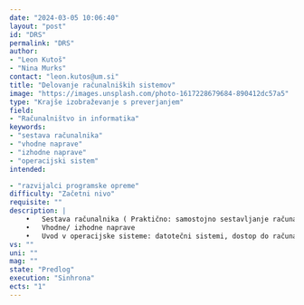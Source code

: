 ```yaml
---
date: "2024-03-05 10:06:40"
layout: "post"
id: "DRS"
permalink: "DRS"
author:
- "Leon Kutoš"
- "Nina Murks"
contact: "leon.kutos@um.si"
title: "Delovanje računalniških sistemov"
image: "https://images.unsplash.com/photo-1617228679684-890412dc57a5"
type: "Krajše izobraževanje s preverjanjem"
field:
- "Računalništvo in informatika"
keywords:
- "sestava računalnika"
- "vhodne naprave"
- "izhodne naprave"
- "operacijski sistem"
intended:

- "razvijalci programske opreme"
difficulty: "Začetni nivo"
requisite: ""
description: |
    •	Sestava računalnika ( Praktično: samostojno sestavljanje računalnika + VR verzija) 
    •	Vhodne/ izhodne naprave
    •	Uvod v operacijske sisteme: datotečni sistemi, dostop do računalniških virov, gonilniki
vs: ""
uni: ""
mag: ""
state: "Predlog"
execution: "Sinhrona"
ects: "1"
---
```

